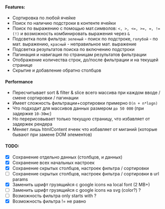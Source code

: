 #### Features:

- Сортировка по любой ячейке
- Поиск по наличию подстроки в контенте ячейки
- Поиск по выражению с помощью мат.символов: `<, >, <=, >=, =, != (!)` и возможность комбинировать выражения через `&`
- Подсветка поля фильтра: `зеленый` - поиск по подстроке, `голубой` - по мат. выражению, `красный` - неправильное мат. выражение
- Подсветка результатов поиска по включению подстроки
- Пагинация и навигация по страницам результатов фильтрации
- Отображение количества строк, до/после фильтрации и на текущей странице
- Скрытие и добавление обратно столбцов

#### Performance

- Пересчитывает sort & filter & slice всего массива при каждом вводе / смене сортировки / пагинации
- Имеет сложность фильтрации+сортировки примерно `O(n + n*logn)`
- Что подходит для массивов данных размером `до 50 000` (при задержке `10-30мс`)
- Но перерисовывает только текущую страницу, что избавляет от задержек рендера
- Меняет лишь htmlContent ячеек что избавляет от миганий (которые бывают при замене DOM элементов)

#### TODO:

- [x] Сохранение отдельно данных (столбцов, и данных)
- [x] Сохранение всех начальных настроек
- [x] Сохранение скрытых столбцов, настроек фильтра / сортировки
- [ ] Сохранение скрытых столбцов, настроек фильтра / сортировки в url params
- [x] Заменить шрифт грузящийся с google icons на local font (2 MB+)
- [ ] Заменить шрифт грузящийся с google icons на svg (color?) ?
- [ ] Возможность фильтра only starts with ?
- [x] Возможность фильтра != не равно
